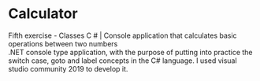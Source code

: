 # Calculator
Fifth exercise - Classes C # | Console application that calculates basic operations between two numbers </br>
.NET console type application, with the purpose of putting into practice the switch case, goto and label concepts in the C# language. I used visual studio community 2019 to develop it.
